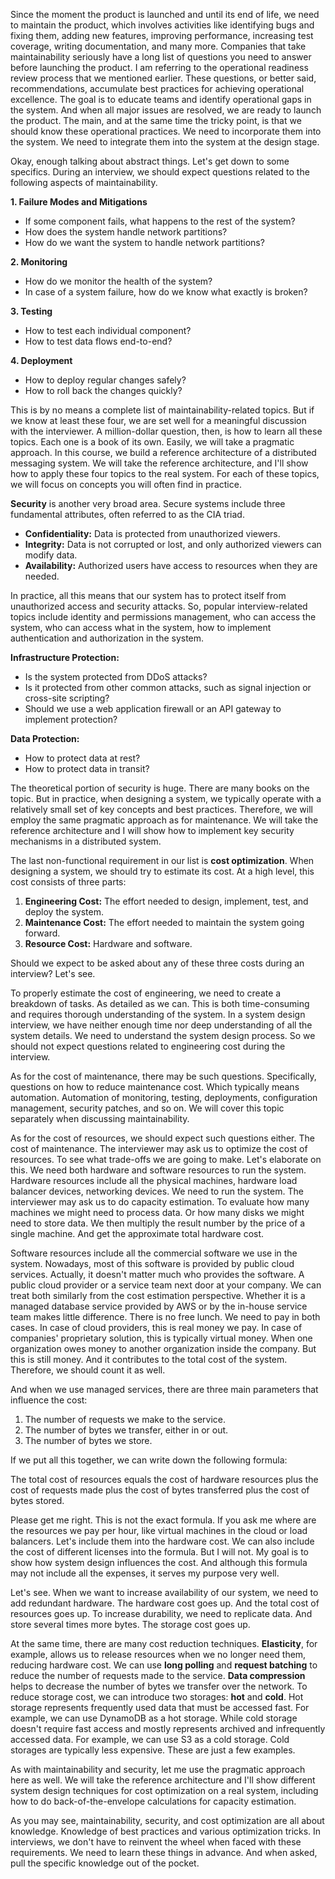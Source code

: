 Since the moment the product is launched and until its end of life, we need to maintain the product, which involves activities like identifying bugs and fixing them, adding new features, improving performance, increasing test coverage, writing documentation, and many more. Companies that take maintainability seriously have a long list of questions you need to answer before launching the product. I am referring to the operational readiness review process that we mentioned earlier. These questions, or better said, recommendations, accumulate best practices for achieving operational excellence. The goal is to educate teams and identify operational gaps in the system. And when all major issues are resolved, we are ready to launch the product. The main, and at the same time the tricky point, is that we should know these operational practices. We need to incorporate them into the system. We need to integrate them into the system at the design stage.

Okay, enough talking about abstract things. Let's get down to some specifics. During an interview, we should expect questions related to the following aspects of maintainability.

**1. Failure Modes and Mitigations**

- If some component fails, what happens to the rest of the system?
- How does the system handle network partitions?
- How do we want the system to handle network partitions?

**2. Monitoring**

- How do we monitor the health of the system?
- In case of a system failure, how do we know what exactly is broken?

**3. Testing**

- How to test each individual component?
- How to test data flows end-to-end?

**4. Deployment**

- How to deploy regular changes safely?
- How to roll back the changes quickly?

This is by no means a complete list of maintainability-related topics. But if we know at least these four, we are set well for a meaningful discussion with the interviewer. A million-dollar question, then, is how to learn all these topics. Each one is a book of its own. Easily, we will take a pragmatic approach. In this course, we build a reference architecture of a distributed messaging system. We will take the reference architecture, and I'll show how to apply these four topics to the real system. For each of these topics, we will focus on concepts you will often find in practice.

**Security** is another very broad area. Secure systems include three fundamental attributes, often referred to as the CIA triad.

- **Confidentiality:** Data is protected from unauthorized viewers.
- **Integrity:** Data is not corrupted or lost, and only authorized viewers can modify data.
- **Availability:** Authorized users have access to resources when they are needed.

In practice, all this means that our system has to protect itself from unauthorized access and security attacks. So, popular interview-related topics include identity and permissions management, who can access the system, who can access what in the system, how to implement authentication and authorization in the system.

**Infrastructure Protection:**

- Is the system protected from DDoS attacks?
- Is it protected from other common attacks, such as signal injection or cross-site scripting?
- Should we use a web application firewall or an API gateway to implement protection?

**Data Protection:**

- How to protect data at rest?
- How to protect data in transit?

The theoretical portion of security is huge. There are many books on the topic. But in practice, when designing a system, we typically operate with a relatively small set of key concepts and best practices. Therefore, we will employ the same pragmatic approach as for maintenance. We will take the reference architecture and I will show how to implement key security mechanisms in a distributed system.

The last non-functional requirement in our list is **cost optimization**. When designing a system, we should try to estimate its cost. At a high level, this cost consists of three parts:

1. **Engineering Cost:** The effort needed to design, implement, test, and deploy the system.
2. **Maintenance Cost:** The effort needed to maintain the system going forward.
3. **Resource Cost:** Hardware and software.

Should we expect to be asked about any of these three costs during an interview? Let's see.

To properly estimate the cost of engineering, we need to create a breakdown of tasks. As detailed as we can. This is both time-consuming and requires thorough understanding of the system. In a system design interview, we have neither enough time nor deep understanding of all the system details. We need to understand the system design process. So we should not expect questions related to engineering cost during the interview.

As for the cost of maintenance, there may be such questions. Specifically, questions on how to reduce maintenance cost. Which typically means automation. Automation of monitoring, testing, deployments, configuration management, security patches, and so on. We will cover this topic separately when discussing maintainability.

As for the cost of resources, we should expect such questions either. The cost of maintenance. The interviewer may ask us to optimize the cost of resources. To see what trade-offs we are going to make. Let's elaborate on this. We need both hardware and software resources to run the system. Hardware resources include all the physical machines, hardware load balancer devices, networking devices. We need to run the system. The interviewer may ask us to do capacity estimation. To evaluate how many machines we might need to process data. Or how many disks we might need to store data. We then multiply the result number by the price of a single machine. And get the approximate total hardware cost.

Software resources include all the commercial software we use in the system. Nowadays, most of this software is provided by public cloud services. Actually, it doesn't matter much who provides the software. A public cloud provider or a service team next door at your company. We can treat both similarly from the cost estimation perspective. Whether it is a managed database service provided by AWS or by the in-house service team makes little difference. There is no free lunch. We need to pay in both cases. In case of cloud providers, this is real money we pay. In case of companies' proprietary solution, this is typically virtual money. When one organization owes money to another organization inside the company. But this is still money. And it contributes to the total cost of the system. Therefore, we should count it as well.

And when we use managed services, there are three main parameters that influence the cost:

1. The number of requests we make to the service.
2. The number of bytes we transfer, either in or out.
3. The number of bytes we store.

If we put all this together, we can write down the following formula:

The total cost of resources equals the cost of hardware resources plus the cost of requests made plus the cost of bytes transferred plus the cost of bytes stored.

Please get me right. This is not the exact formula. If you ask me where are the resources we pay per hour, like virtual machines in the cloud or load balancers. Let's include them into the hardware cost. We can also include the cost of different licenses into the formula. But I will not. My goal is to show how system design influences the cost. And although this formula may not include all the expenses, it serves my purpose very well.

Let's see. When we want to increase availability of our system, we need to add redundant hardware. The hardware cost goes up. And the total cost of resources goes up. To increase durability, we need to replicate data. And store several times more bytes. The storage cost goes up.

At the same time, there are many cost reduction techniques. **Elasticity**, for example, allows us to release resources when we no longer need them, reducing hardware cost. We can use **long polling** and **request batching** to reduce the number of requests made to the service. **Data compression** helps to decrease the number of bytes we transfer over the network. To reduce storage cost, we can introduce two storages: **hot** and **cold**. Hot storage represents frequently used data that must be accessed fast. For example, we can use DynamoDB as a hot storage. While cold storage doesn't require fast access and mostly represents archived and infrequently accessed data. For example, we can use S3 as a cold storage. Cold storages are typically less expensive. These are just a few examples.

As with maintainability and security, let me use the pragmatic approach here as well. We will take the reference architecture and I'll show different system design techniques for cost optimization on a real system, including how to do back-of-the-envelope calculations for capacity estimation.

As you may see, maintainability, security, and cost optimization are all about knowledge. Knowledge of best practices and various optimization tricks. In interviews, we don't have to reinvent the wheel when faced with these requirements. We need to learn these things in advance. And when asked, pull the specific knowledge out of the pocket.
